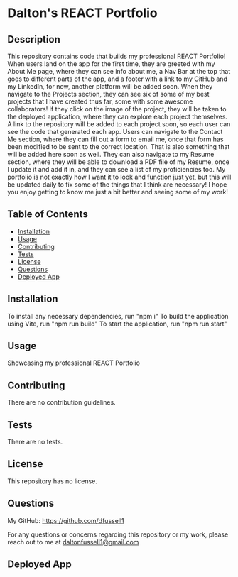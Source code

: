 
  # Dalton's REACT Portfolio 

  ## Description
  This repository contains code that builds my professional REACT Portfolio! When users land on the app for the first time, they are greeted with my About Me page, where they can see info about me, a Nav Bar at the top that goes to different parts of the app, and a footer with a link to my GitHub and my LinkedIn, for now, another platform will be added soon. When they navigate to the Projects section, they can see six of some of my best projects that I have created thus far, some with some awesome collaborators! If they click on the image of the project, they will be taken to the deployed application, where they can explore each project themselves. A link to the repository will be added to each project soon, so each user can see the code that generated each app. Users can navigate to the Contact Me section, where they can fill out a form to email me, once that form has been modified to be sent to the correct location. That is also something that will be added here soon as well. They can also navigate to my Resume section, where they will be able to download a PDF file of my Resume, once I update it and add it in, and they can see a list of my proficiencies too. My portfolio is not exactly how I want it to look and function just yet, but this will be updated daily to fix some of the things that I think are necessary! I hope you enjoy getting to know me just a bit better and seeing some of my work! 

  ## Table of Contents

  - [Installation](#installation)
  - [Usage](#usage)
  - [Contributing](#contributing)
  - [Tests](#tests)
  - [License](#license)
  - [Questions](#questions)
  - [Deployed App](#deployed-app)

  ## Installation 
  To install any necessary dependencies, run "npm i"
  To build the application using Vite, run "npm run build"
  To start the application, run "npm run start"

  ## Usage 
  Showcasing my professional REACT Portfolio

  ## Contributing 
  There are no contribution guidelines. 

  ## Tests 
  There are no tests. 

  ## License
  
  This repository has no license.

  ## Questions

  My GitHub: https://github.com/dfussell1

  For any questions or concerns regarding this repository or my work, please reach out to me at daltonfussell1@gmail.com

  ## Deployed App
  
